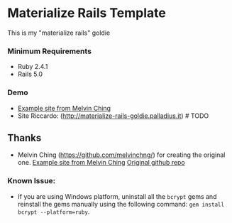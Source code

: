 # Materialize Rails Template

This is my "materialize rails" goldie

### Minimum Requirements

 * Ruby 2.4.1
 * Rails 5.0

### Demo

* [Example site from Melvin Ching](http://materialize-rails-template.herokuapp.com)
* Site Riccardo: (http://materialize-rails-goldie.palladius.it) # TODO

## Thanks

* Melvin Ching (https://github.com/melvinchng/) for creating the original one. 
  [Example site from Melvin Ching](http://materialize-rails-template.herokuapp.com)
  [Original github repo](https://github.com/melvinchng/Materialize-Rails)


### Known Issue:
 * If you are using Windows platform, uninstall all the `bcrypt` gems and reinstall the gems manually using the following command: `gem install bcrypt --platform=ruby`.